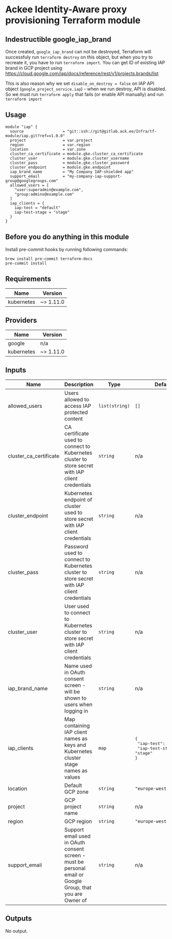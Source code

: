 # Ackee Identity-Aware proxy provisioning Terraform module

## Indestructible google_iap_brand

Once created, `google_iap_brand` can not be destroyed, Terraform will successfuly run `terraform destroy` on this object, but when you try to recreate it, you have to run `terraform import`. You can get ID of existing IAP brand in GCP project using https://cloud.google.com/iap/docs/reference/rest/v1/projects.brands/list

This is also reason why we set `disable_on_destroy = false` on IAP API object (`google_project_service.iap`) - when we run destroy, API is disabled. So we must run `terraform apply` that fails (or enable API manually) and run `terraform import`
## Usage

```hcl
module "iap" {
  source                 = "git::ssh://git@gitlab.ack.ee/Infra/tf-module/iap.git?ref=v1.0.0"
  project                = var.project
  region                 = var.region
  location               = var.zone
  cluster_ca_certificate = module.gke.cluster_ca_certificate
  cluster_user           = module.gke.cluster_username
  cluster_pass           = module.gke.cluster_password
  cluster_endpoint       = module.gke.endpoint
  iap_brand_name         = "My Company IAP-shielded app"
  support_email          = "my-company-iap-support-group@googlegroups.com"
  allowed_users = [
    "user:superadmin@example.com",
    "group:admins@example.com"
  ]
  iap_clients = {
    iap-test = "default"
    iap-test-stage = "stage"
  }
}
```

## Before you do anything in this module

Install pre-commit hooks by running following commands:

```shell script
brew install pre-commit terraform-docs
pre-commit install
```

<!-- BEGINNING OF PRE-COMMIT-TERRAFORM DOCS HOOK -->
## Requirements

| Name | Version |
|------|---------|
| kubernetes | ~> 1.11.0 |

## Providers

| Name | Version |
|------|---------|
| google | n/a |
| kubernetes | ~> 1.11.0 |

## Inputs

| Name | Description | Type | Default | Required |
|------|-------------|------|---------|:--------:|
| allowed\_users | Users allowed to access IAP protected content | `list(string)` | `[]` | no |
| cluster\_ca\_certificate | CA certificate used to connect to Kubernetes cluster to store secret with IAP client credentials | `string` | n/a | yes |
| cluster\_endpoint | Kubernetes endpoint of cluster used to store secret with IAP client credentials | `string` | n/a | yes |
| cluster\_pass | Password used to connect to Kubernetes cluster to store secret with IAP client credentials | `string` | n/a | yes |
| cluster\_user | User used to connect to Kubernetes cluster to store secret with IAP client credentials | `string` | n/a | yes |
| iap\_brand\_name | Name used in OAuth consent screen - will be shown to users when logging in | `string` | n/a | yes |
| iap\_clients | Map containing IAP client names as keys and Kubernetes cluster stage names as values | `map` | <pre>{<br>  "iap-test": "default",<br>  "iap-test-stage": "stage"<br>}</pre> | no |
| location | Default GCP zone | `string` | `"europe-west3-c"` | no |
| project | GCP project name | `string` | n/a | yes |
| region | GCP region | `string` | `"europe-west3"` | no |
| support\_email | Support email used in OAuth consent screen - must be personal email or Google Group, that you are Owner of | `string` | n/a | yes |

## Outputs

No output.

<!-- END OF PRE-COMMIT-TERRAFORM DOCS HOOK -->
